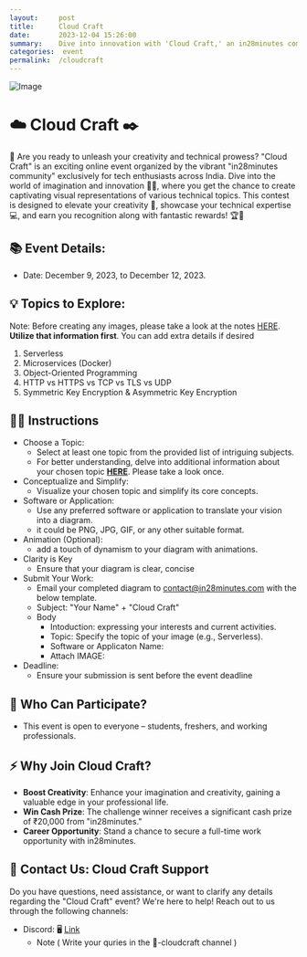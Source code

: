 ```yaml
---
layout:     post
title:      Cloud Craft
date:       2023-12-04 15:26:00
summary:    Dive into innovation with 'Cloud Craft,' an in28minutes community event for Indian tech enthusiasts! 🚀✨ Elevate your creativity, showcase expertise, and win fantastic rewards! 💻🏆
categories:  event
permalink:  /cloudcraft
---
```


![Image](/images/cloudcraft/title_image_three.png "Cloud Craft")

# ☁️ Cloud Craft ✒️
🚀 Are you ready to unleash your creativity and technical prowess? "Cloud Craft" is an exciting online event organized by the vibrant "in28minutes community" exclusively for tech enthusiasts across India. Dive into the world of imagination and innovation 🌈✨, where you get the chance to create captivating visual representations of various technical topics. This contest is designed to elevate your creativity 🎨, showcase your technical expertise 💻, and earn you recognition along with fantastic rewards! 🏆🎉

## 📚 Event Details:
- Date: December 9, 2023, to December 12, 2023.

## 💡 Topics to Explore:

Note: Before creating any images, please take a look at the notes [HERE](https://example.com). **Utilize that information first**. You can add extra details if desired

1) Serverless
2) Microservices (Docker)
3) Object-Oriented Programming
4) HTTP vs HTTPS vs TCP vs TLS vs UDP
5) Symmetric Key Encryption & Asymmetric Key Encryption

## 🧑‍🏫 Instructions
- Choose a Topic:
    - Select at least one topic from the provided list of intriguing subjects.
    - For better understanding, delve into additional information about your chosen topic **[HERE](https://example.com)**. Please take a look once.
- Conceptualize and Simplify:
    - Visualize your chosen topic and simplify its core concepts.
- Software or Application:
    - Use any preferred software or application to translate your vision into a diagram.
    - it could be PNG, JPG, GIF, or any other suitable format.
- Animation (Optional):
    - add a touch of dynamism to your diagram with animations.
- Clarity is Key
    - Ensure that your diagram is clear, concise
- Submit Your Work:
    - Email your completed diagram to contact@in28minutes.com with the below template.
    - Subject: "Your Name" + "Cloud Craft"
    - Body
        - Intoduction:  expressing your interests and current activities.
        - Topic:  Specify the topic of your image (e.g., Serverless).
        - Software or Applicaton Name:
        - Attach IMAGE:
- Deadline:
    - Ensure your submission is sent before the event deadline


## 🤔 Who Can Participate?
- This event is open to everyone – students, freshers, and working professionals.

## ⚡ Why Join Cloud Craft?
- **Boost Creativity**: Enhance your imagination and creativity, gaining a valuable edge in your professional life.
- **Win Cash Prize**: The challenge winner receives a significant cash prize of ₹20,000 from "in28minutes."
- **Career Opportunity**: Stand a chance to secure a full-time work opportunity with in28minutes.


## 🤙 Contact Us: Cloud Craft Support

Do you have questions, need assistance, or want to clarify any details regarding the "Cloud Craft" event? We're here to help! Reach out to us through the following channels:

- Discord: 🖥️ [Link](https://discord.gg/FGq6FTyS5N)
    - Note ( Write your quries in the 🚁-cloudcraft channel )

